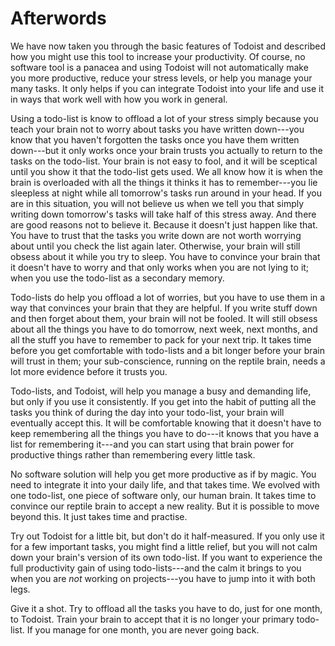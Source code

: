 # Afterwords

We have now taken you through the basic features of Todoist and described how you might use this tool to increase your productivity. Of course, no software tool is a panacea and using Todoist will not automatically make you more productive, reduce your stress levels, or help you manage your many tasks. It only helps if you can integrate Todoist into your life and use it in ways that work well with how you work in general.

Using a todo-list is know to offload a lot of your stress simply because you teach your brain not to worry about tasks you have written down---you know that you haven't forgotten the tasks once you have them written down---but it only works once your brain trusts you actually to return to the tasks on the todo-list. Your brain is not easy to fool, and it will be sceptical until you show it that the todo-list gets used. We all know how it is when the brain is overloaded with all the things it thinks it has to remember---you lie sleepless at night while all tomorrow's tasks run around in your head. If you are in this situation, you will not believe us when we tell you that simply writing down tomorrow's tasks will take half of this stress away. And there are good reasons not to believe it. Because it doesn't just happen like that. You have to trust that the tasks you write down are not worth worrying about until you check the list again later. Otherwise, your brain will still obsess about it while you try to sleep. You have to convince your brain that it doesn't have to worry and that only works when you are not lying to it; when you use the todo-list as a secondary memory.

Todo-lists do help you offload a lot of worries, but you have to use them in a way that convinces your brain that they are helpful. If you write stuff down and then forget about them, your brain will not be fooled. It will still obsess about all the things you have to do tomorrow, next week, next months, and all the stuff you have to remember to pack for your next trip. It takes time before you get comfortable with todo-lists and a bit longer before your brain will trust in them; your sub-conscience, running on the reptile brain, needs a lot more evidence before it trusts you.

Todo-lists, and Todoist, will help you manage a busy and demanding life, but only if you use it consistently. If you get into the habit of putting all the tasks you think of during the day into your todo-list, your brain will eventually accept this. It will be comfortable knowing that it doesn't have to keep remembering all the things you have to do---it knows that you have a list for remembering it---and you can start using that brain power for productive things rather than remembering every little task.

No software solution will help you get more productive as if by magic. You need to integrate it into your daily life, and that takes time. We evolved with one todo-list, one piece of software only, our human brain. It takes time to convince our reptile brain to accept a new reality. But it is possible to move beyond this. It just takes time and practise.

Try out Todoist for a little bit, but don't do it half-measured. If you only use it for a few important tasks, you might find a little relief, but you will not calm down your brain's version of its own todo-list. If you want to experience the full productivity gain of using todo-lists---and the calm it brings to you when you are *not* working on projects---you have to jump into it with both legs.

Give it a shot. Try to offload all the tasks you have to do, just for one month, to Todoist. Train your brain to accept that it is no longer your primary todo-list. If you manage for one month, you are never going back.
